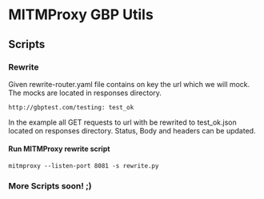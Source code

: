 # MITMProxy GBP Utils

## Scripts

### Rewrite
Given rewrite-router.yaml file contains on key the url which we will mock. The mocks are located in responses directory.
```
http://gbptest.com/testing: test_ok
```
In the example all GET requests to url with be rewrited to test_ok.json located on responses directory. Status, Body and headers can be updated.

#### Run MITMProxy rewrite script
```
mitmproxy --listen-port 8081 -s rewrite.py
```


### More Scripts soon! ;)

